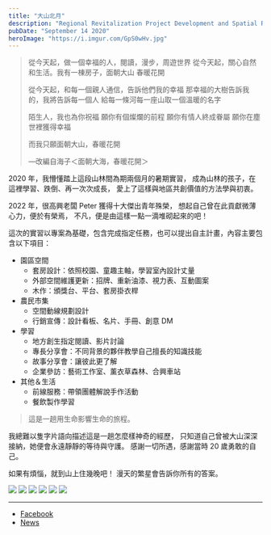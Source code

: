 ```yaml
---
title: "大山北月"
description: "Regional Revitalization Project Development and Spatial Revitalization."
pubDate: "September 14 2020"
heroImage: "https://i.imgur.com/GpS0wHv.jpg"
---
```



>從今天起，做一個幸福的人，閱讀，漫步，周遊世界
>從今天起，關心自然和生活。我有一棟房子，面朝大山 春暖花開
>
>從今天起，和每一個親人通信，告訴他們我的幸福
>那幸福的大樹告訴我的，我將告訴每一個人
>給每一條河每一座山取一個溫暖的名字
>
>陌生人，我也為你祝福
>願你有個燦爛的前程
>願你有情人終成眷屬
>願你在塵世裡獲得幸福
>
>而我只願面朝大山，春暖花開
>
>—改編自海子＜面朝大海，春暖花開＞

2020 年，我懵懂踏上這段山林間為期兩個月的暑期實習，
成為山林的孩子，在這裡學習、跌倒、再一次次成長，
愛上了這樣與地區共創價值的方法學與初衷。

2022 年，很高興老闆 Peter 獲得十大傑出青年殊榮，
想起自己曾在此貢獻微薄心力，便於有榮焉，
不凡，便是由這樣一點一滴堆砌起來的吧！


這次的實習以專案為基礎，包含完成指定任務，也可以提出自主計畫，內容主要包含以下項目：

- 園區空間
    - 套房設計：依照校園、童趣主軸，學習室內設計丈量
    - 外部空間維護更新：招牌、重新油漆、視力表、互動圖案
    - 木作：頒獎台、平台、套房掛衣桿
- 農民市集
    - 空間動線規劃設計
    - 行銷宣傳：設計看板、名片、手冊、創意 DM
- 學習
    - 地方創生指定閱讀、影片討論
    - 專長分享會：不同背景的夥伴教學自己擅長的知識技能
    - 故事分享會：讓彼此更了解
    - 企業參訪：藝術工作室、薰衣草森林、合興車站
- 其他＆生活
    - 前線服務：帶領團體解說手作活動
    - 餐飲製作學習


> 這是一趟用生命影響生命的旅程。

我總難以隻字片語向描述這是一趟怎麼樣神奇的經歷，
只知道自己曾被大山深深接納，她便會永遠靜靜的等待與守護。
感謝一切所遇，感謝當時 20 歲勇敢的自己。

如果有煩惱，就到山上住幾晚吧！
漫天的繁星會告訴你所有的答案。

![](https://i.imgur.com/xemEF9v.jpg)
![](https://i.imgur.com/CeX7lLz.jpg)
![](https://i.imgur.com/wgTmANW.jpg)
![](https://i.imgur.com/mIrNwOM.jpg)
![](https://i.imgur.com/po0t83I.jpg)
![](https://i.imgur.com/4jZuPZB.jpg)



---
- [Facebook](https://www.facebook.com/BigHillNorthMoon/)
- [News](https://news.ltn.com.tw/news/life/breakingnews/4096514 )